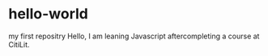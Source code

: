 # hello-world
my first repositry
Hello,  I am leaning Javascript aftercompleting a course at CitiLit.
